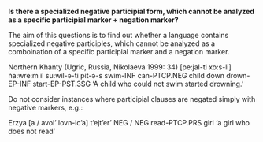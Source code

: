 **Is there a specialized negative participial form, which cannot be analyzed as a specific participial marker + negation marker?**

The aim of this questions is to find out whether a language contains specialized negative participles, 
which cannot be analyzed as a comboination of a specific participial marker and a negation marker.  

Northern Khanty (Ugric, Russia, Nikolaeva 1999: 34)
[pe:jal-ti  xo:s-li] ńa:wre:m il su:wil-ǝ-ti  pit-ǝ-s
swim-INF can-PTCP.NEG child down drown-EP-INF start-EP-PST.3SG
‘A child who could not swim started drowning.’

Do not consider instances where participial clauses are negated simply with negative markers, e.g.: 

Erzya 
[a / avol’ lovn-ic’a] t’ejt’er’
NEG / NEG read-PTCP.PRS girl
‘a girl who does not read’
